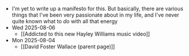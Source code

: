 - I'm yet to write up a manifesto for this. But basically, there are various things that I've been very passionate about in my life, and I've never quite known what to *do* with all that energy
- Wed 2025-08-06
	- [[Addicted to this new Hayley Williams music video]]
- Mon 2025-08-04
	- [[David Foster Wallace (parent page)]]